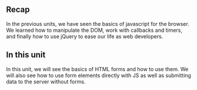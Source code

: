 ## Recap

In the previous units, we have seen the basics of javascript for the browser. We learned how to manipulate the DOM, work with callbacks and timers, and finally how to use jQuery to ease our life as web developers.

## In this unit

In this unit, we will see the basics of HTML forms and how to use them. We will also see how to use form elements directly with JS as well as submitting data to the server without forms.